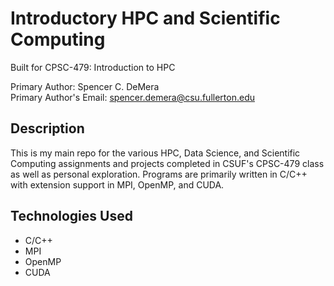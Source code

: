 # Introductory HPC and Scientific Computing
Built for CPSC-479: Introduction to HPC

Primary Author: Spencer C. DeMera
<br/>
Primary Author's Email: spencer.demera@csu.fullerton.edu

## Description
This is my main repo for the various HPC, Data Science, and Scientific Computing assignments and projects completed in CSUF's CPSC-479 class as well as personal exploration. Programs are primarily written in C/C++ with extension support in MPI, OpenMP, and CUDA.

## Technologies Used
* C/C++
* MPI
* OpenMP
* CUDA

